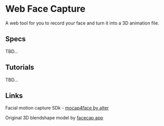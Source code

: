 # Web Face Capture
A web tool for you to record your face and turn it into a 3D animation file.
## Specs
TBD...
## Tutorials
TBD...
## Links
Facial motion capture SDk - [mocap4face by alter](https://github.com/facemoji/mocap4face)

Original 3D blendshape model by [facecap app](https://www.bannaflak.com/face-cap/documentation.html#1.5)

